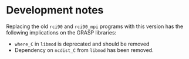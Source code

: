# Development notes

Replacing the old `rci90` and `rci90_mpi` programs with this version has the
following implications on the GRASP libraries:

* `where_C` in `libmod` is deprecated and should be removed
* Dependency on `ncdist_C` from `libmod` has been removed.
